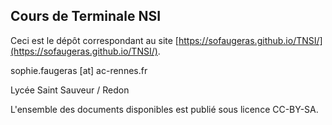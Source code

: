 ## Cours de Terminale NSI 

Ceci est le dépôt correspondant au site [https://sofaugeras.github.io/TNSI/](https://sofaugeras.github.io/TNSI/).


sophie.faugeras [at] ac-rennes.fr

Lycée Saint Sauveur / Redon  

L'ensemble des documents disponibles est publié sous licence CC-BY-SA.
